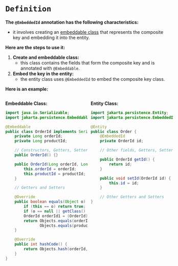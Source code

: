 # `Definition`
**The `@EmbeddedId` annotation has the following characteristics:**
- it involves creating an
[embeddable class](../../../../../../../../../../java/chapter-2/object-oriented/embeddable-classes/definition/definition.md)
that represents the composite key
and embedding it into the entity.

**Here are the steps to use it:**
1. **Create and embeddable class:**
   - this class contains the fields that form the
   composite key and is annotated with `@Embeddable`.
2. **Embed the key in the entity:**
   - the entity class uses `@EmbeddedId` to embed the composite key class.

**Here is an example:**
<div style="display: flex; justify-content: space-between; margin: 0 -5px;">
  <div style="width: 50%; margin: 0 5px;">

**Embeddable Class:**
```java
import java.io.Serializable;
import jakarta.persistence.Embeddable;

@Embeddable
public class OrderId implements Serializable {
    private Long orderId;
    private Long productId;

    // Constructors, Getters, Setters, hashCode, equals
    public OrderId() {}

    public OrderId(Long orderId, Long productId) {
        this.orderId = orderId;
        this.productId = productId;
    }

    // Getters and Setters

    @Override
    public boolean equals(Object o) {
        if (this == o) return true;
        if (o == null || getClass() != o.getClass()) return false;
        OrderId orderId1 = (OrderId) o;
        return Objects.equals(orderId, orderId1.orderId) &&
               Objects.equals(productId, orderId1.productId);
    }

    @Override
    public int hashCode() {
        return Objects.hash(orderId, productId);
    }
}
```
  </div>
  <div style="width: 50%; margin: 0 5px;">

**Entity Class:**
```java
import jakarta.persistence.Entity;
import jakarta.persistence.EmbeddedId;

@Entity
public class Order {
    @EmbeddedId
    private OrderId id;

    // Other fields, Getters, Setters

    public OrderId getId() {
        return id;
    }

    public void setId(OrderId id) {
        this.id = id;
    }

    // Other Getters and Setters
}
```
  </div>
</div>
